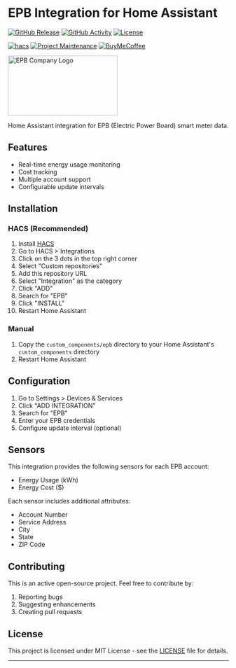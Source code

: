# EPB Integration for Home Assistant

[![GitHub Release][releases-shield]][releases]
[![GitHub Activity][commits-shield]][commits]
[![License][license-shield]](LICENSE)

[![hacs][hacsbadge]][hacs]
[![Project Maintenance][maintenance-shield]][user_profile]
[![BuyMeCoffee][buymecoffeebadge]][buymecoffee]

<img src="logo.png" alt="EPB Company Logo" width="250" height="137">

Home Assistant integration for EPB (Electric Power Board) smart meter data.

## Features

- Real-time energy usage monitoring
- Cost tracking
- Multiple account support
- Configurable update intervals

## Installation

### HACS (Recommended)

1. Install [HACS](https://hacs.xyz/)
2. Go to HACS > Integrations
3. Click on the 3 dots in the top right corner
4. Select "Custom repositories"
5. Add this repository URL
6. Select "Integration" as the category
7. Click "ADD"
8. Search for "EPB"
9. Click "INSTALL"
10. Restart Home Assistant

### Manual

1. Copy the `custom_components/epb` directory to your Home Assistant's `custom_components` directory
2. Restart Home Assistant

## Configuration

1. Go to Settings > Devices & Services
2. Click "ADD INTEGRATION"
3. Search for "EPB"
4. Enter your EPB credentials
5. Configure update interval (optional)

## Sensors

This integration provides the following sensors for each EPB account:

- Energy Usage (kWh)
- Energy Cost ($)

Each sensor includes additional attributes:
- Account Number
- Service Address
- City
- State
- ZIP Code

## Contributing

This is an active open-source project. Feel free to contribute by:

1. Reporting bugs
2. Suggesting enhancements
3. Creating pull requests

## License

This project is licensed under MIT License - see the [LICENSE](LICENSE) file for details.

---

[releases-shield]: https://img.shields.io/github/release/asachs01/ha-epb.svg?style=for-the-badge
[releases]: https://github.com/asachs01/ha-epb/releases
[commits-shield]: https://img.shields.io/github/commit-activity/y/asachs01/ha-epb.svg?style=for-the-badge
[commits]: https://github.com/asachs01/ha-epb/commits/main
[hacs]: https://github.com/hacs/integration
[hacsbadge]: https://img.shields.io/badge/HACS-Custom-orange.svg?style=for-the-badge
[license-shield]: https://img.shields.io/github/license/asachs01/ha-epb.svg?style=for-the-badge
[maintenance-shield]: https://img.shields.io/badge/maintainer-%40asachs01-blue.svg?style=for-the-badge
[user_profile]: https://github.com/asachs01
[buymecoffeebadge]: https://img.shields.io/badge/buy%20me%20a%20coffee-donate-yellow.svg?style=for-the-badge
[buymecoffee]: https://www.buymeacoffee.com/aaronsachs
